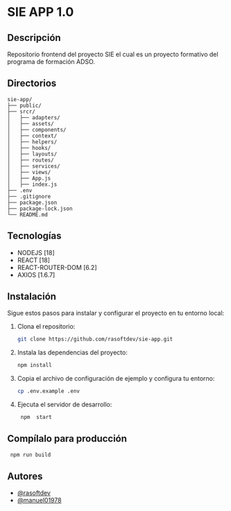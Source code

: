 # SIE APP 1.0

## Descripción

Repositorio frontend del proyecto SIE el cual es un proyecto formativo del programa de formación
ADSO.

## Directorios
```
sie-app/
├── public/
├── srcr/
│   ├── adapters/
│   ├── assets/
│   ├── components/
│   ├── context/
│   ├── helpers/
│   ├── hooks/
│   ├── layouts/
│   ├── routes/
│   ├── services/
│   ├── views/
│   ├── App.js
│   ├── index.js
├── .env
├── .gitignore
├── package.json
├── package-lock.json
└── README.md
```

## Tecnologías
- NODEJS [18]
- REACT [18]
- REACT-ROUTER-DOM [6.2]
- AXIOS [1.6.7]


## Instalación

Sigue estos pasos para instalar y configurar el proyecto en tu entorno local:

1. Clona el repositorio:
   ```bash
   git clone https://github.com/rasoftdev/sie-app.git
2. Instala las dependencias del proyecto:
   ```bash
   npm install
3. Copia el archivo de configuración de ejemplo y configura tu entorno:
   ```bash
   cp .env.example .env
4. Ejecuta el servidor de desarrollo:
   ```bash
    npm  start

## Compílalo para producción
   ```bash
    npm run build
```

## Autores

- [@rasoftdev](https://www.github.com/rasoftdev)
- [@manuel01978](https://www.github.com/manuel01978)
